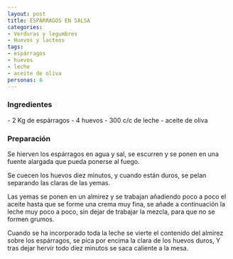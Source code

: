 ```yaml
---
layout: post
title: ESPÁRRAGOS EN SALSA
categories:
- Verduras y legumbres
- Huevos y lacteos
tags:
- espárragos
- huevos
- leche
- aceite de oliva
personas: 6 
---
```

<h3>Ingredientes</h3>
- 2 Kg de espárragos
- 4 huevos
- 300 c/c de leche
- aceite de oliva

<h3>Preparación</h3>
Se hierven los espárragos en agua y sal, se escurren y se ponen en una fuente alargada que pueda ponerse al fuego.

Se cuecen los huevos diez minutos, y cuando están duros, se pelan separando las claras de las yemas.

Las yemas se ponen en un almirez y se trabajan añadiendo poco a poco el aceite hasta que se forme una crema muy fina, se añade a continuación la leche muy poco a poco, sin dejar de trabajar la mezcla, para que no se formen grumos.

Cuando se ha incorporado toda la leche se vierte el contenido del almirez sobre los espárragos, se pica por encima la clara de los huevos duros, Y tras dejar hervir todo diez minutos se saca caliente a la mesa.